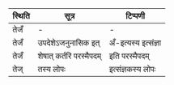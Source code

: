| स्थिति | सूत्र | टिप्पणी |
| ----- | ------- | ------ |
| तेजँ | - | - |
| तेजँ | उपदेशेऽजनुनासिक इत् | अँ-इत्यस्य इत्संज्ञा |
| तेजँ | शेषात् कर्तरि परस्मैपदम् | इति परस्मैपदम् |
| तेज् | तस्य लोपः | इत्संज्ञकस्य लोपः |
